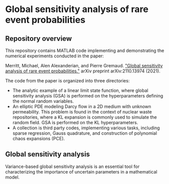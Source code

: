 # Global sensitivity analysis of rare event probabilities

## Repository overview
This repository contains MATLAB code implementing and demonstrating the numerical experiments conducted in the paper:

Merritt, Michael, Alen Alexanderian, and Pierre Gremaud. ["Global sensitivity analysis of rare event probabilities."](https://arxiv.org/abs/2110.13974) arXiv preprint arXiv:2110.13974 (2021).

The code from the paper is organized into three directories:
- The analytic example of a linear limit state function, where global sensitivity analysis (GSA) is performed on the hyperparameters defining the normal random variables. 
- An elliptic PDE modeling Darcy flow in a 2D medium with unknown permeability. This problem is found in the context of nuclear waste repositories, where a KL expansion is commonly used to simulate the random field. GSA is performed on the KL hyperparameters. 
- A collection is third party codes, implementing various tasks, including sparse regression, Gauss quadrature, and construction of polynomial chaos expansions (PCE). 

## Global sensitivity analysis
Variance-based global sensitivity analysis is an essential tool for characterizing the importance of uncertain parameters in a mathematical model. 
